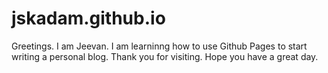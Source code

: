 # jskadam.github.io
Greetings.
I am Jeevan. I am learninng how to use Github Pages to start writing a personal blog.
Thank you for visiting.
Hope you have a great day.
